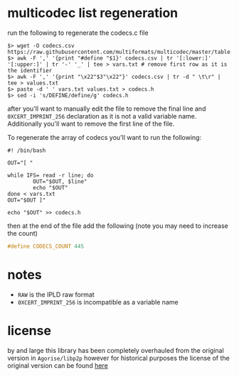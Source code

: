 # multicodec list regeneration	

run the following to regenerate the codecs.c file

```shell
$> wget -O codecs.csv https://raw.githubusercontent.com/multiformats/multicodec/master/table.csv
$> awk -F ',' '{print "#define "$1}' codecs.csv | tr '[:lower:]' '[:upper:]' | tr '-' '_' | tee > vars.txt # remove first row as it is the identifier
$> awk -F ',' '{print "\x22"$3"\x22"}' codecs.csv | tr -d " \t\r" | tee > values.txt
$> paste -d ' ' vars.txt values.txt > codecs.h
$> sed -i 's/DEFINE/define/g' codecs.h
```

after you'll want to manually edit the file to remove the final line and `0XCERT_IMPRINT_256` declaration as it is not a valid variable name. Additionally you'll want to remove the first line of the file.

To regenerate the array of codecs you'll want to run the following:

```shell
#! /bin/bash

OUT="[ "

while IFS= read -r line; do
        OUT="$OUT, $line"
        echo "$OUT"
done < vars.txt
OUT="$OUT ]"

echo "$OUT" >> codecs.h
```

then at the end of the file add the following (note you may need to increase the count)

```C
#define CODECS_COUNT 445
```

# notes

* `RAW` is the IPLD raw format
* `0XCERT_IMPRINT_256` is incompatible as a variable name

# license

by and large this library has been completely overhauled from the original version in `Agorise/libp2p` however for historical purposes the license of the original version can be found [here](https://github.com/Agorise/c-multicodec/blob/master/LICENSE)
